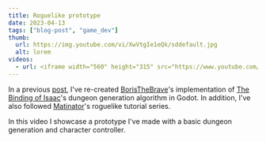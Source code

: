 ```yaml
---
title: Roguelike prototype
date: 2023-04-13
tags: ["blog-post", "game_dev"]
thumb:
  url: https://img.youtube.com/vi/XwVtgIe1eQk/sddefault.jpg
  alt: lorem
videos:
  - url: <iframe width="560" height="315" src="https://www.youtube.com/embed/XwVtgIe1eQk?si=d_DrgQC7KGKicXF3" title="YouTube video player" frameborder="0" allow="accelerometer; autoplay; clipboard-write; encrypted-media; gyroscope; picture-in-picture; web-share" referrerpolicy="strict-origin-when-cross-origin" allowfullscreen></iframe>
---
```


In a previous [post](/gallery/2023-11-28-procedural-dungeon-generation/), I've re-created [BorisTheBrave](https://www.boristhebrave.com/2020/09/12/dungeon-generation-in-binding-of-isaac/)'s implementation of [The Binding of Isaac](https://store.steampowered.com/app/113200/The_Binding_of_Isaac/)'s dungeon generation algorithm in Godot. In addition, I've also followed [Matinator](https://www.youtube.com/watch?v=axMNUTmFEDA&list=PL2-ArCpIQtjELkyLKec8BaVVCeunuHSK9)'s roguelike tutorial series.

In this video I showcase a prototype I've made with a basic dungeon generation and character controller.
